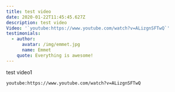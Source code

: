 ```yaml
---
title: test video
date: 2020-01-22T11:45:45.627Z
description: test video
Video: '`youtube:https://www.youtube.com/watch?v=ALizgnSFTwQ`'
testimonials:
  - author:
      avatar: /img/emmet.jpg
      name: Emmet
    quote: Everything is awesome!
---
```

test video1

`youtube:https://www.youtube.com/watch?v=ALizgnSFTwQ`
